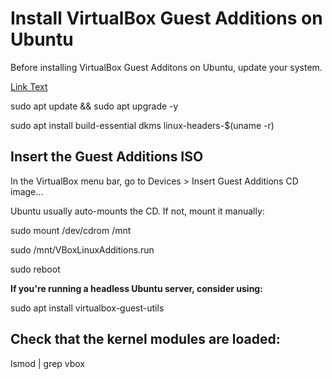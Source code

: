 # Install VirtualBox Guest Additions on Ubuntu

Before installing VirtualBox Guest Additons on Ubuntu, update your system.

[Link Text](update.md)




sudo apt update && sudo apt upgrade -y

sudo apt install build-essential dkms linux-headers-$(uname -r)

## Insert the Guest Additions ISO

In the VirtualBox menu bar, go to Devices > Insert Guest Additions CD image…

Ubuntu usually auto-mounts the CD. If not, mount it manually:

sudo mount /dev/cdrom /mnt

sudo /mnt/VBoxLinuxAdditions.run

sudo reboot

**If you're running a headless Ubuntu server, consider using:**

sudo apt install virtualbox-guest-utils

## Check that the kernel modules are loaded:

lsmod | grep vbox